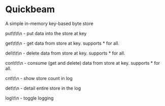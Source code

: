 Quickbeam
========

A simple in-memory key-based byte store

put\t<key>\t<data>\n  -   put data into the store at key

get\t<key>\t\n        -   get data from store at key. supports * for all.

del\t<key>\t\n        -   delete data from store at key. supports * for all.

con\t<key>\t\n        -   consume (get and delete) data from store at key. supports * for all.

cnt\t\n               -   show store count in log

det\t\n               -   detail entire store in the log

log\t\n               -   toggle logging

